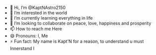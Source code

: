 - 👋 Hi, I’m @KaptNAstro2150
- 👀 I’m interested in the world
- 🌱 I’m currently learning everything in life
- 💞️ I’m looking to collaborate on peace, love, happiness and prosperity
- 📫 How to reach me Here 
- 😄 Pronouns: I, Me
- ⚡ Fun fact: My name is Kapt'N for a reason, to understand u must Innerstand I

<!---
KaptNAstro2150/KaptNAstro2150 is a ✨ special ✨ repository because its `README.md` (this file) appears on your GitHub profile.
You can click the Preview link to take a look at your changes.
--->
